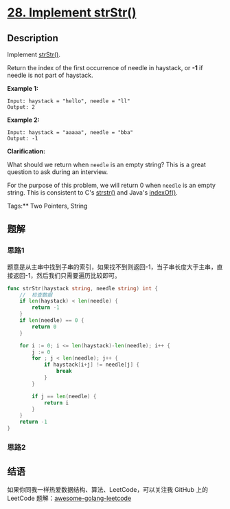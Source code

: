 # [28. Implement strStr()][title]

## Description

Implement [strStr()](http://www.cplusplus.com/reference/cstring/strstr/).

Return the index of the first occurrence of needle in haystack, or **-1** if needle is not part of haystack.

**Example 1:**

```
Input: haystack = "hello", needle = "ll"
Output: 2
```

**Example 2:**

```
Input: haystack = "aaaaa", needle = "bba"
Output: -1
```

**Clarification:**

What should we return when `needle` is an empty string? This is a great question to ask during an interview.

For the purpose of this problem, we will return 0 when `needle` is an empty string. This is consistent to C's [strstr()](http://www.cplusplus.com/reference/cstring/strstr/) and Java's [indexOf()](https://docs.oracle.com/javase/7/docs/api/java/lang/String.html#indexOf(java.lang.String)).

Tags:** Two Pointers, String


## 题解
### 思路1
题意是从主串中找到子串的索引，如果找不到则返回-1，当子串长度大于主串，直接返回-1，然后我们只需要遍历比较即可。
```go
func strStr(haystack string, needle string) int {
	//	检查数据
	if len(haystack) < len(needle) {
		return -1
	}
	if len(needle) == 0 {
		return 0
	}

	for i := 0; i <= len(haystack)-len(needle); i++ {
		j := 0
		for ; j < len(needle); j++ {
			if haystack[i+j] != needle[j] {
				break
			}
		}

		if j == len(needle) {
			return i
		}
	}
	return -1
}
```
### 思路2


## 结语

如果你同我一样热爱数据结构、算法、LeetCode，可以关注我 GitHub 上的 LeetCode 题解：[awesome-golang-leetcode][me]

[title]: https://leetcode.com/problems/implement-strstr/description/
[me]: https://github.com/kylesliu/awesome-golang-leetcode
